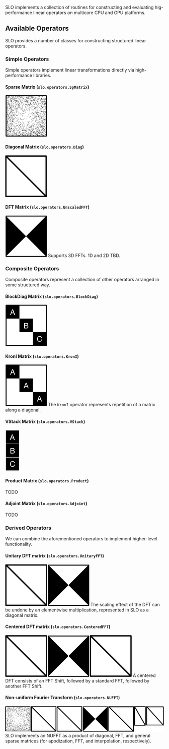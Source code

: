 SLO implements a collection of routines for constructing and evaluating hig-performance linear operators on multicore CPU and GPU platforms.


## Available Operators
SLO provides a number of classes for constructing structured linear operators.


### Simple Operators
Simple operators implement linear transformations directly via high-performance libraries.

#### Sparse Matrix (`slo.operators.SpMatrix`)
![Sparse Matrix Image](imgs/SparseM.png)

#### Diagonal Matrix (`slo.operators.Diag`)
![Diagonal Matrix Image](imgs/DiagM.png)

#### DFT Matrix (`slo.operators.UnscaledFFT`)
![DFT Matrix Image](imgs/FFT.png)
Supports 3D FFTs. 1D and 2D TBD.


### Composite Operators
Composite operators represent a collection of other operators arranged in some structured way.

#### BlockDiag Matrix (`slo.operators.BlockDiag`)
![Block Diagonal Matrix](imgs/BlockDiag.png)

#### KronI Matrix (`slo.operators.KronI`)
![KronI Matrix](imgs/KronI.png)
The `KronI` operator represents repetition of a matrix along a diagonal.

#### VStack Matrix (`slo.operators.VStack`)
![VStack Matrix](imgs/VStack.png)

#### Product Matrix (`slo.operators.Product`)
TODO

#### Adjoint Matrix (`slo.operators.Adjoint`)
TODO


### Derived Operators
We can combine the aforementioned operators to implement higher-level functionality.

#### Unitary DFT matrix (`slo.operators.UnitaryFFT`)
![UFFT Matrix](imgs/UnitaryFFT.png)
The scaling effect of the DFT can be undone by an elementwise multiplication, represented in SLO as a diagonal matrix.

#### Centered DFT matrix (`slo.operators.CenteredFFT`)
![CFFT Matrix](imgs/CenteredFFT.png)
A centered DFT consists of an FFT Shift, followed by a standard FFT, followed by another FFT Shift.

#### Non-uniform Fourier Transform (`slo.operators.NUFFT`)
![NUFFT Matrix](imgs/NUFFT.png)
SLO implements an NUFFT as a product of diagonal, FFT, and general sparse matrices (for apodization, FFT, and interpolation, respectively).
